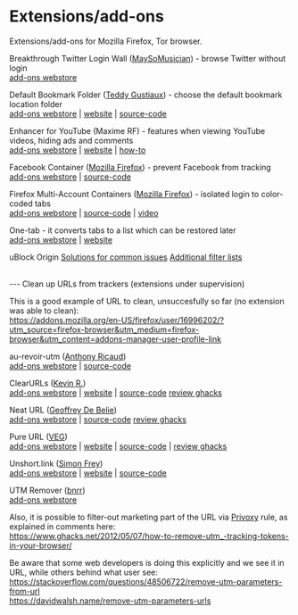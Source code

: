 # Extensions/add-ons

Extensions/add-ons for Mozilla Firefox, Tor browser.

Breakthrough Twitter Login Wall ([MaySoMusician](https://addons.mozilla.org/en-US/firefox/user/16996202/)) - browse Twitter without login</br>
[add-ons webstore](https://addons.mozilla.org/en-US/firefox/addon/breakthrough-twitter-loginwall/)

Default Bookmark Folder ([Teddy Gustiaux](https://addons.mozilla.org/en-US/firefox/user/13401255/)) - choose the default bookmark location folder</br>
[add-ons webstore](https://addons.mozilla.org/en-US/firefox/user/13401255/) | 
[website]() | 
[source-code](https://github.com/teddy-gustiaux/default-bookmark-folder)

Enhancer for YouTube (Maxime RF) - features when viewing YouTube videos, hiding ads and comments</br>
[add-ons webstore](https://addons.mozilla.org/en-US/firefox/addon/enhancer-for-youtube/) | 
[website](https://www.mrfdev.com/enhancer-for-youtube) | 
[how-to](https://www.mrfdev.com/how-to-use-enhancer-for-youtube)

Facebook Container ([Mozilla Firefox](https://addons.mozilla.org/en-US/firefox/user/4757633/)) - prevent Facebook from tracking</br>
[add-ons webstore](https://addons.mozilla.org/en-US/firefox/addon/facebook-container/) | 
[source-code](https://github.com/mozilla/contain-facebook)

Firefox Multi-Account Containers ([Mozilla Firefox](https://addons.mozilla.org/en-US/firefox/user/4757633/)) - isolated login to color-coded tabs</br>
[add-ons webstore](https://addons.mozilla.org/en-US/firefox/addon/multi-account-containers/) | 
[source-code](https://github.com/mozilla/multi-account-containers/#readme) | 
[video](https://youtu.be/Gy7lyvAfOSw)

One-tab - it converts tabs to a list which can be restored later</br>
[add-ons webstore](https://addons.mozilla.org/en-US/firefox/addon/onetab/) | 
[website](https://www.one-tab.com/)

uBlock Origin
[Solutions for common issues](https://www.reddit.com/r/uBlockOrigin/wiki/solutions)
[Additional filter lists](https://filterlists.com/)
<br><br>

--- Clean up URLs from trackers (extensions under supervision)</br>
<!-- 
_template_ ([#]())</br>
[add-ons webstore]() | 
[website]() | 
[source-code]()
-->

This is a good example of URL to clean, unsuccesfully so far (no extension was able to clean):</br>
https://addons.mozilla.org/en-US/firefox/user/16996202/?utm_source=firefox-browser&utm_medium=firefox-browser&utm_content=addons-manager-user-profile-link

au-revoir-utm ([Anthony Ricaud](https://addons.mozilla.org/en-US/firefox/user/5427034/))</br>
[add-ons webstore](https://addons.mozilla.org/en-US/firefox/addon/au-revoir-utm/) | 
[source-code](https://github.com/Rik/au-revoir-utm)

ClearURLs ([Kevin R.](https://addons.mozilla.org/en-US/firefox/user/13196993/))</br>
[add-ons webstore](https://addons.mozilla.org/en-US/firefox/addon/clearurls/) | 
[website](https://docs.clearurls.xyz/) | 
[source-code](https://gitlab.com/KevinRoebert/ClearUrls)
[review ghacks](https://www.ghacks.net/2019/07/30/clearurls-extension-firefox-chrome/)

Neat URL ([Geoffrey De Belie](https://addons.mozilla.org/en-US/firefox/user/6259307/))</br>
[add-ons webstore](https://addons.mozilla.org/en-US/firefox/addon/neat-url/) | 
[source-code](https://github.com/Smile4ever/Neat-URL)
[review ghacks](https://www.ghacks.net/2020/10/05/neat-url-is-an-extension-for-chrome-and-firefox-that-removes-tracking-elements-from-links/)

Pure URL ([VEG](https://addons.mozilla.org/en-US/firefox/user/5317900/))</br>
[add-ons webstore](https://addons.mozilla.org/en-US/firefox/addon/pure-url/) | 
[website]() | 
[source-code]() | 
[review ghacks](https://www.ghacks.net/2016/02/07/pure-url-removes-optional-url-parameters/)


Unshort.link ([Simon Frey]())</br>
[add-ons webstore](https://addons.mozilla.org/en-US/firefox/addon/unshort-link/) | 
[website](https://unshort.link/) | 
[source-code](https://github.com/simonfrey/unshort.link)

UTM Remover ([bnrr](https://addons.mozilla.org/en-US/firefox/user/12996620/))</br>
[add-ons webstore](https://addons.mozilla.org/en-US/firefox/addon/utm-remover/)

Also, it is possible to filter-out marketing part of the URL via [Privoxy](https://www.privoxy.org/) rule, as explained in comments here:</br>
https://www.ghacks.net/2012/05/07/how-to-remove-utm_-tracking-tokens-in-your-browser/

Be aware that some web developers is doing this explicitly and we see it in URL, while others behind what user see:</br>
https://stackoverflow.com/questions/48506722/remove-utm-parameters-from-url</br>
https://davidwalsh.name/remove-utm-parameters-urls</br>


